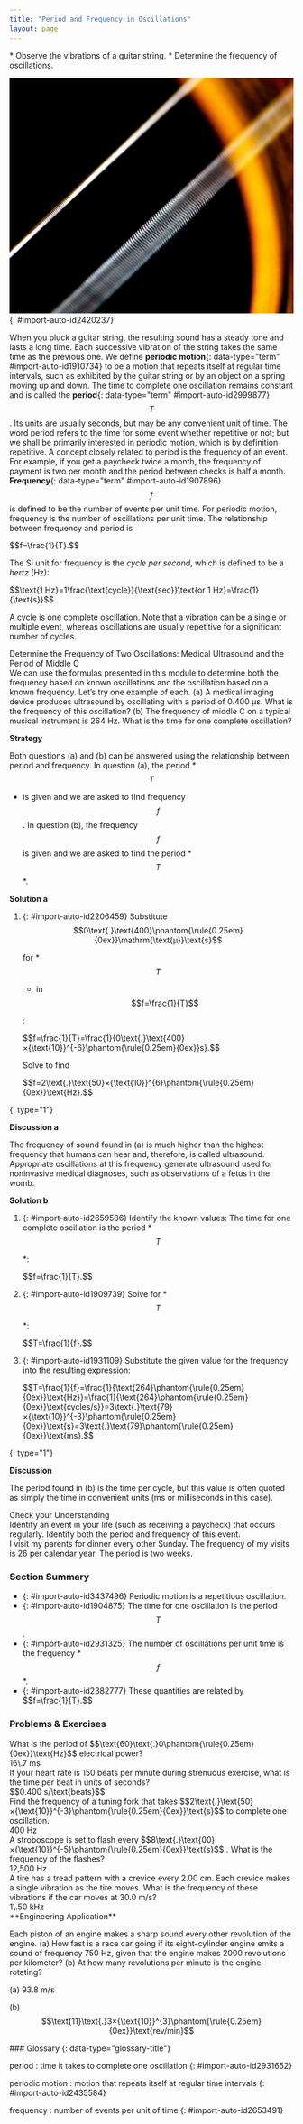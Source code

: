 ```yaml
---
title: "Period and Frequency in Oscillations"
layout: page
---
```



<div data-type="abstract" markdown="1">
* Observe the vibrations of a guitar string.
* Determine the frequency of oscillations.

</div>

 ![The given figure shows a closed zoom view of the strings of a guitar. There are two slanting white colored strings in the picture. In the nearer string, the gaps between the circular threads of the string are visible, whereas the second white string at the back looks like a white thin stick.](../resources/Figure_17_02_01a.jpg "The strings on this guitar vibrate at regular time intervals. (credit: JAR)"){: #import-auto-id2420237}

When you pluck a guitar string, the resulting sound has a steady tone and lasts a long time. Each successive vibration of the string takes the same time as the previous one. We define **periodic motion**{: data-type="term" #import-auto-id1910734} to be a motion that repeats itself at regular time intervals, such as exhibited by the guitar string or by an object on a spring moving up and down. The time to complete one oscillation remains constant and is called the **period**{: data-type="term" #import-auto-id2999877} $$T$$
. Its units are usually seconds, but may be any convenient unit of time. The word period refers to the time for some event whether repetitive or not; but we shall be primarily interested in periodic motion, which is by definition repetitive. A concept closely related to period is the frequency of an event. For example, if you get a paycheck twice a month, the frequency of payment is two per month and the period between checks is half a month. **Frequency**{: data-type="term" #import-auto-id1907896}$$f$$
 is defined to be the number of events per unit time. For periodic motion, frequency is the number of oscillations per unit time. The relationship between frequency and period is

<div data-type="equation" id="eip-768">
$$f=\frac{1}{T}.$$
</div>

The SI unit for frequency is the *cycle per second*, which is defined to be a *hertz* (Hz):

<div data-type="equation" id="eip-880">
$$\text{1 Hz}=1\frac{\text{cycle}}{\text{sec}}\text{or 1 Hz}=\frac{1}{\text{s}}$$
</div>

A cycle is one complete oscillation. Note that a vibration can be a single or multiple event, whereas oscillations are usually repetitive for a significant number of cycles.

<div data-type="example" markdown="1">
<div data-type="title">
Determine the Frequency of Two Oscillations: Medical Ultrasound and the Period of Middle C
</div>
We can use the formulas presented in this module to determine both the frequency based on known oscillations and the oscillation based on a known frequency. Let’s try one example of each. (a) A medical imaging device produces ultrasound by oscillating with a period of 0.400 µs. What is the frequency of this oscillation? (b) The frequency of middle C on a typical musical instrument is 264 Hz. What is the time for one complete oscillation?

**Strategy**

Both questions (a) and (b) can be answered using the relationship between period and frequency. In question (a), the period *$$T$$
* is given and we are asked to find frequency $$f$$
. In question (b), the frequency $$f$$
 is given and we are asked to find the period *$$T$$
*.

**Solution a**

1.  {: #import-auto-id2206459} Substitute
    $$0\text{.}\text{400}\phantom{\rule{0.25em}{0ex}}\mathrm{\text{μ}}\text{s}$$
    
    for *$$T$$
    
    * in
    $$f=\frac{1}{T}$$
    
    \:
    <div data-type="equation" id="eip-666">
    $$f=\frac{1}{T}=\frac{1}{0\text{.}\text{400}×{\text{10}}^{-6}\phantom{\rule{0.25em}{0ex}}s}.$$
    </div>
    
    Solve to find
    
    <div data-type="equation" id="eip-520">
    $$f=2\text{.}\text{50}×{\text{10}}^{6}\phantom{\rule{0.25em}{0ex}}\text{Hz}.$$
    </div>
{: type="1"}

**Discussion a**

The frequency of sound found in (a) is much higher than the highest frequency that humans can hear and, therefore, is called ultrasound. Appropriate oscillations at this frequency generate ultrasound used for noninvasive medical diagnoses, such as observations of a fetus in the womb.

**Solution b**

1.  {: #import-auto-id2659586} Identify the known values:
    The time for one complete oscillation is the period *$$T$$
    
    *\:
    
    <div data-type="equation" id="eip-605">
    $$f=\frac{1}{T}.$$
    </div>

2.  {: #import-auto-id1909739} Solve for *$$T$$
    
    *\:
    <div data-type="equation" id="eip-600">
    $$T=\frac{1}{f}.$$
    </div>

3.  {: #import-auto-id1931109} Substitute the given value for the frequency into the resulting expression:
    <div data-type="equation" id="eip-663">
    $$T=\frac{1}{f}=\frac{1}{\text{264}\phantom{\rule{0.25em}{0ex}}\text{Hz}}=\frac{1}{\text{264}\phantom{\rule{0.25em}{0ex}}\text{cycles/s}}=3\text{.}\text{79}×{\text{10}}^{-3}\phantom{\rule{0.25em}{0ex}}\text{s}=3\text{.}\text{79}\phantom{\rule{0.25em}{0ex}}\text{ms}.$$
    </div>
{: type="1"}

<strong>Discussion </strong>

The period found in (b) is the time per cycle, but this value is often quoted as simply the time in convenient units (ms or milliseconds in this case).

</div>

<div data-type="exercise" data-element-type="check-understanding" data-label="">
<div data-type="title">
Check your Understanding
</div>
<div data-type="problem" markdown="1">
Identify an event in your life (such as receiving a paycheck) that occurs regularly. Identify both the period and frequency of this event.

</div>
<div data-type="solution" data-print-placement="here" markdown="1">
I visit my parents for dinner every other Sunday. The frequency of my visits is 26 per calendar year. The period is two weeks.

</div>
</div>

### Section Summary

* {: #import-auto-id3437496} Periodic motion is a repetitious oscillation.
* {: #import-auto-id1904875} The time for one oscillation is the period
  $$T$$
    .
* {: #import-auto-id2931325} The number of oscillations per unit time is the frequency *$$f$$
    *.
* {: #import-auto-id2382777} These quantities are related by
  <div data-type="equation" id="eip-794">
  $$f=\frac{1}{T}.$$
  </div>

### Problems &amp; Exercises

<div data-type="exercise" data-element-type="problems-exercises">
<div data-type="problem" markdown="1">
What is the period of $$\text{60}\text{.}0\phantom{\rule{0.25em}{0ex}}\text{Hz}$$
 electrical power?

</div>
<div data-type="solution" markdown="1">
16\.7 ms

</div>
</div>

<div data-type="exercise" data-element-type="problems-exercises">
<div data-type="problem" markdown="1">
If your heart rate is 150 beats per minute during strenuous exercise, what is the time per beat in units of seconds?

</div>
<div data-type="solution" markdown="1">
$$0.400 s/\text{beats}$$
</div>
</div>

<div data-type="exercise" data-element-type="problems-exercises">
<div data-type="problem" markdown="1">
Find the frequency of a tuning fork that takes $$2\text{.}\text{50}×{\text{10}}^{-3}\phantom{\rule{0.25em}{0ex}}\text{s}$$
 to complete one oscillation.

</div>
<div data-type="solution" markdown="1">
400 Hz

</div>
</div>

<div data-type="exercise" data-element-type="problems-exercises">
<div data-type="problem" markdown="1">
A stroboscope is set to flash every $$8\text{.}\text{00}×{\text{10}}^{-5}\phantom{\rule{0.25em}{0ex}}\text{s}$$
. What is the frequency of the flashes?

</div>
<div data-type="solution" markdown="1">
12,500 Hz

</div>
</div>

<div data-type="exercise" data-element-type="problems-exercises">
<div data-type="problem" markdown="1">
A tire has a tread pattern with a crevice every 2.00 cm. Each crevice makes a single vibration as the tire moves. What is the frequency of these vibrations if the car moves at 30.0 m/s?

</div>
<div data-type="solution" markdown="1">
1\.50 kHz

</div>
</div>

<div data-type="exercise" data-element-type="problems-exercises">
<div data-type="problem" markdown="1">
**Engineering Application**

Each piston of an engine makes a sharp sound every other revolution of the engine. (a) How fast is a race car going if its eight-cylinder engine emits a sound of frequency 750 Hz, given that the engine makes 2000 revolutions per kilometer? (b) At how many revolutions per minute is the engine rotating?

</div>
<div data-type="solution" markdown="1">
(a) 93.8 m/s

(b) $$\text{11}\text{.}3×{\text{10}}^{3}\phantom{\rule{0.25em}{0ex}}\text{rev/min}$$
</div>
</div>

<div data-type="glossary" markdown="1">
### Glossary
{: data-type="glossary-title"}

period
: time it takes to complete one oscillation
{: #import-auto-id2931652}

periodic motion
: motion that repeats itself at regular time intervals
{: #import-auto-id2435584}

frequency
: number of events per unit of time
{: #import-auto-id2653491}

</div>
